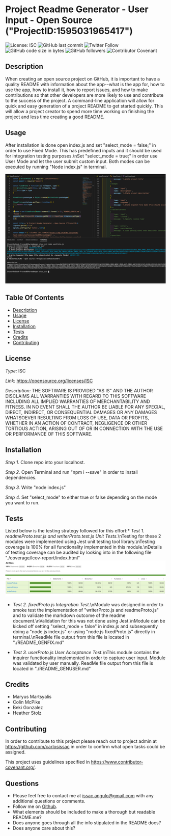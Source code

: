 # Project Readme Generator - User Input - Open Source ("ProjectID:1595031965417")
![License: ISC](https://img.shields.io/badge/License-ISC-blue.svg) ![GitHub last commit](https://img.shields.io/github/last-commit/carlosissac/mod09hwreadmegen) ![Twitter Follow](https://img.shields.io/twitter/follow/zzzakk_cccrlss?style=social) ![GitHub code size in bytes](https://img.shields.io/github/languages/code-size/carlosissac/mod09hwreadmegen) ![GitHub followers](https://img.shields.io/github/followers/carlosissac?style=social) ![Contributor Covenant](https://img.shields.io/badge/Contributor%20Covenant-v2.0%20adopted-ff69b4.svg) 
## Description
When creating an open source project on GitHub, it is important to have a quality README with information about the app--what is the app for, how to use the app, how to install it, how to report issues, and how to make contributions so that other developers are more likely to use and contribute to the success of the project. A command-line application will allow for quick and easy generation of a project README to get started quickly. This will allow a project creator to spend more time working on finishing the project and less time creating a good README.
## Usage
After installation is done open index.js and set "select_mode = false;" in order to use Fixed Mode. This has predefined inputs and it should be used for integration testing purposes.\nSet "select_mode = true;" in order use User Mode and let the user submit custom input. Both modes can be executed by running "Node index.js" in terminal.

![image](./assets/console.jpg)
## Table Of Contents
* [Description](#Description)
* [Usage](#Usage)
* [License](#License)
* [Installation](#Installation)
* [Tests](#Tests)
* [Credits](#Credits)
* [Contributing](#Contributing)
## License

*Type:* ISC

*Link:* https://opensource.org/licenses/ISC

*Description:* THE SOFTWARE IS PROVIDED "AS IS" AND THE AUTHOR DISCLAIMS ALL WARRANTIES WITH REGARD TO THIS SOFTWARE INCLUDING ALL IMPLIED WARRANTIES OF MERCHANTABILITY AND FITNESS. IN NO EVENT SHALL THE AUTHOR BE LIABLE FOR ANY SPECIAL, DIRECT, INDIRECT, OR CONSEQUENTIAL DAMAGES OR ANY DAMAGES WHATSOEVER RESULTING FROM LOSS OF USE, DATA OR PROFITS, WHETHER IN AN ACTION OF CONTRACT, NEGLIGENCE OR OTHER TORTIOUS ACTION, ARISING OUT OF OR IN CONNECTION WITH THE USE OR PERFORMANCE OF THIS SOFTWARE.


## Installation
*Step 1.* Clone repo into your localhost.

*Step 2.* Open Terminal and run "npm i --save" in order to install dependencies.

*Step 3.* Write "node index.js"

*Step 4.* Set "select_mode" to either true or false depending on the mode you want to run.
## Tests
Listed below is the testing strategy followed for this effort:* *Test 1.* _readmeProto.test.js and writerProto.test.js Unit Tests._\nTesting for these 2 modules were implemented using Jest unit testing tool library.\nTesting coverage is 100% for all functionality implemented in this module.\nDetails of testing coverage can be audited by looking into in the following file "./coverage/lcov-report/index.html" ![image](./assets/jest.jpg)

* *Test 2.* _fixedProto.js Integration Test._\nModule was designed in order to smoke test the implementation of "writerProto.js and readmeProto.js" and to validate the markdown outcome of the readme document.\nValidation for this was not done using Jest.\nModule can be kicked off setting "select_mode = false" in index.js and subsequently doing a "node.js index.js" or using "node.js fixedProto.js" directly in terminal.\nReadMe file output from this file is located in "./README_GENFIX.md"

* *Test 3.* _userProto.js User Acceptance Test._\nThis module contains the inquirer functionality implemented in order to capture user input. Module was validated by user manually. ReadMe file output from this file is located in "./README_GENUSER.md"

## Credits
* Maryus Martsyalis
* Colin McPike
* Beki Gonzalez
* Heather Stolz
## Contributing
In order to contribute to this project please reach out to project admin at https://github.com/carlosissac in order to confirm what open tasks could be assigned.

This project uses guidelines specified in https://www.contributor-covenant.org/.
## Questions
* Please feel free to contact me at issac.angulo@gmail.com with any additional questions or comments.
* Follow me on [Github](https://github.com/carlosissac).
* What elements should be included to make a thorough but readable README.me?
* Does anyone goes through all the info stipulated in the README docs?
* Does anyone care about this?
